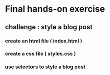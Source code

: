 # Final hands-on exercise

## challenge : style a blog post

### create an html file ( index.html )

### create a css file ( styles.css )

### use selectors to style a blog post
